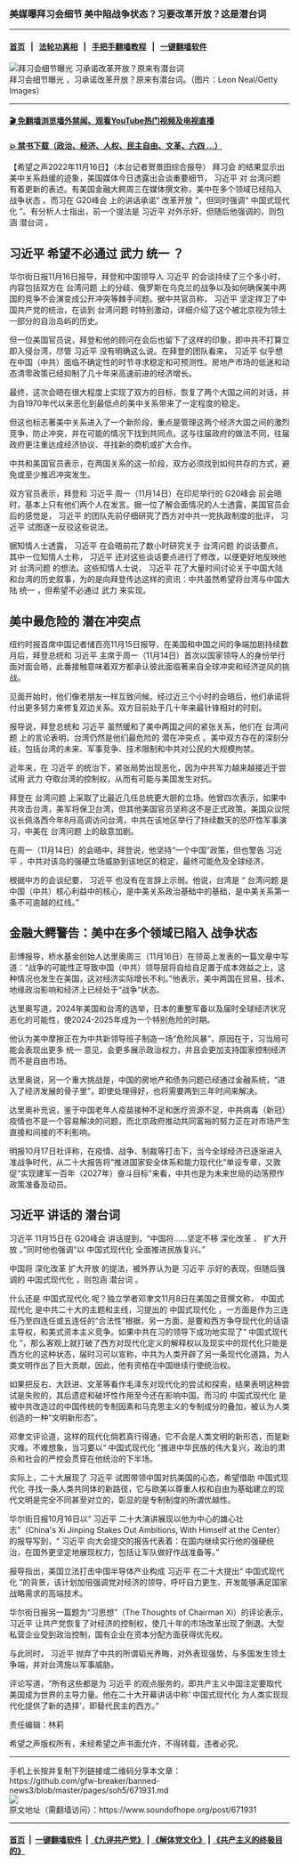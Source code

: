 ### 美媒曝拜习会细节 美中陷战争状态？习要改革开放？这是潜台词
------------------------

#### [首页](https://github.com/gfw-breaker/banned-news3/blob/master/README.md) &nbsp;&nbsp;|&nbsp;&nbsp; [法轮功真相](https://github.com/begood0513/basic/blob/master/README.md)  &nbsp;&nbsp;|&nbsp;&nbsp; [手把手翻墙教程](https://github.com/gfw-breaker/guides/wiki)  &nbsp;&nbsp;|&nbsp;&nbsp; [一键翻墙软件](https://github.com/gfw-breaker/nogfw/blob/master/README.md)  



<div><img alt="拜习会细节曝光  习承诺改革开放？原来有潜台词" src="https://img.soundofhope.org/2022-11/gettyimages-1441553105-1668632621358.jpg"/>
<br/><figcaption class="caption">
 拜习会细节曝光 ，习承诺改革开放？原来有潜台词。（图片：Leon Neal/Getty Images）
</figcaption></div><hr/>

#### [ 🎬  免翻墙浏览墙外禁闻、观看YouTube热门视频及电视直播](https://github.com/gfw-breaker/HelloWorld)

#### [ 💥  禁书下载（政治、经济、人权、民主自由、文革、六四 ...）](https://github.com/gfw-breaker/books/blob/master/README.md)

<div><div class="Content__Wrapper sc-1bvya0-0 elmmKw article_body" itemprop="articleBody">
 <div id="post_place_1">
 </div>
 <p class="meta-top">
  <span class="meta">
   【希望之声2022年11月16日】（本台记者贺景田综合报导）
  </span>
  <ok href="/term/499577">
   拜习会
  </ok>
  的结果显示出美中关系趋缓的迹象，美国媒体今日透露出会谈重要细节，
  <ok href="/term/1063">
   习近平
  </ok>
  对
  <ok href="/term/633336">
   台湾问题
  </ok>
  有着更新的表述。有美国金融大鳄周三在媒体撰文称，美中在多个领域已经陷入
  <ok href="/term/114527">
   战争状态
  </ok>
  。而习在
  <ok href="/term/7331">
   G20峰会
  </ok>
  上的讲话承诺“
  <ok href="/term/3497">
   改革开放
  </ok>
  ”，但同时强调“
  <ok href="/term/797367">
   中国式现代化
  </ok>
  ”。有分析人士指出，前一个提法是
  <ok href="/term/1063">
   习近平
  </ok>
  对外示好，但随后他强调的，则包涵
  <ok href="/term/325120">
   潜台词
  </ok>
  。
 </p>
 <h2>
  <strong>
   <ok href="/term/1063">
    习近平
   </ok>
   希望不必通过
   <ok href="/term/455459">
    武力
   </ok>
   <ok href="/term/68209">
    统一
   </ok>
   ？
  </strong>
 </h2>
 <p>
  华尔街日报11月16日报导，拜登和中国领导人
  <ok href="/term/1063">
   习近平
  </ok>
  的会谈持续了三个多小时，内容包括双方在
  <ok href="/term/633336">
   台湾问题
  </ok>
  上的分歧、俄罗斯在乌克兰的战争以及如何确保美中两国的竞争不会演变成公开冲突等棘手问题。据中共官员称，
  <ok href="/term/1063">
   习近平
  </ok>
  坚定捍卫了中国共产党的统治，在谈到
  <ok href="/term/633336">
   台湾问题
  </ok>
  时特别激动，详细介绍了这个被北京视为领土一部分的自治岛屿的历史。
 </p>
 <p>
  但一位美国官员说，拜登和他的顾问在会后也留下了这样的印象，即中共不打算立即入侵台湾，尽管
  <ok href="/term/1063">
   习近平
  </ok>
  没有明确这么说。在拜登的团队看来，
  <ok href="/term/1063">
   习近平
  </ok>
  似乎想在中国（中共）面临不确定性的时节寻求稳定和可预测性。房地产市场的低迷和动态清零政策已经抑制了几十年来高速前进的经济增长。
 </p>
 <p>
  最终，这次会晤在很大程度上实现了双方的目标，恢复了两个大国之间的对话，并为自1970年代以来恶化到最低点的美中关系带来了一定程度的稳定。
 </p>
 <p>
  但这也标志著美中关系进入了一个新阶段，重点是管理这两个经济大国之间的激烈竞争，防止冲突，并在可能的情况下找到共同点。这与往届政府的做法不同，往届政府更注重达成经济协议、寻找新的商机或扩大合作。
 </p>
 <p>
  中共和美国官员表示，在两国关系的这一阶段，双方必须找到如何共存的方式，避免或至少推迟冲突发生。
 </p>
 <p>
  双方官员表示，拜登和
  <ok href="/term/1063">
   习近平
  </ok>
  周一（11月14日）在印尼举行的
  <ok href="/term/7331">
   G20峰会
  </ok>
  前会晤时，基本上只有他们两个人在发言。据一位了解会面情况的人士透露，美国官员会后的感觉是，
  <ok href="/term/1063">
   习近平
  </ok>
  的团队先前仔细研究了西方对中共一党执政制度的批评，
  <ok href="/term/1063">
   习近平
  </ok>
  试图逐一反驳这些说法。
 </p>
 <p>
  据知情人士透露，
  <ok href="/term/1063">
   习近平
  </ok>
  在会晤前花了数小时研究关于
  <ok href="/term/633336">
   台湾问题
  </ok>
  的谈话要点。其中一位知情人士称，
  <ok href="/term/1063">
   习近平
  </ok>
  还对这些谈话要点进行了修改，以便更好地反映他对
  <ok href="/term/633336">
   台湾问题
  </ok>
  的想法。这些知情人士说，
  <ok href="/term/1063">
   习近平
  </ok>
  花了大量时间讨论关于中国大陆和台湾的历史叙事，为的是向拜登传达这样的资讯：中共虽然希望将台湾与中国大陆
  <ok href="/term/68209">
   统一
  </ok>
  ，但希望不必通过
  <ok href="/term/455459">
   武力
  </ok>
  来实现。
 </p>
 <h2>
  <strong>
   美中最危险的
   <ok href="/term/459569">
    潜在冲突点
   </ok>
  </strong>
 </h2>
 <p>
  纽约时报首席中国记者储百亮11月15日报导，在美国和中国之间的争端加剧持续数月后，拜登总统和
  <ok href="/term/1063">
   习近平
  </ok>
  主席于周一（11月14日）首次以国家领导人的身份举行面对面会晤，此番接触意味着双方都承认彼此面临著来自全球冲突和经济逆风的挑战。
 </p>
 <p>
  见面开始时，他们像老朋友一样互致问候。经过近三个小时的会晤后，他们承诺将付出更多努力来修复双边关系。双方目前处于几十年来最针锋相对的时刻。
 </p>
 <p>
  报导说，拜登总统和
  <ok href="/term/1063">
   习近平
  </ok>
  虽然缓和了美中两国之间的紧张关系，他们在
  <ok href="/term/633336">
   台湾问题
  </ok>
  上的言论表明，台湾仍然是他们最危险的
  <ok href="/term/459569">
   潜在冲突点
  </ok>
  。美中双方存在的深刻分歧，包括台湾的未来、军事竞争、技术限制和中共对公民的大规模拘禁。
 </p>
 <p>
  近年来，在
  <ok href="/term/1063">
   习近平
  </ok>
  的统治下，紧张局势出现恶化，因为中共军力越来越接近于尝试用
  <ok href="/term/455459">
   武力
  </ok>
  夺取台湾的控制权，从而有可能与美国发生对抗。
 </p>
 <p>
  拜登在
  <ok href="/term/633336">
   台湾问题
  </ok>
  上采取了比最近几任总统更大胆的立场。他曾四次表示，如果中共攻击台湾，美军将保卫台湾，但其他美国官员坚称这不是正式政策。美国众议院议长佩洛西今年8月高调访问台湾，中共在该地区举行了持续数天的恐吓性军事演习，中美在
  <ok href="/term/633336">
   台湾问题
  </ok>
  上的敌意加剧。
 </p>
 <p>
  在周一（11月14日）的会晤中，拜登说，他坚持“一个中国”政策，但也警告
  <ok href="/term/1063">
   习近平
  </ok>
  ，中共对该岛的强硬立场威胁到该地区的稳定，最终可能危及全球经济。
 </p>
 <p>
  根据中方的会谈纪要，
  <ok href="/term/1063">
   习近平
  </ok>
  也没有在言辞上示弱。他说，台湾是 “
  <ok href="/term/633336">
   台湾问题
  </ok>
  是中国（中共）核心利益中的核心，是中美关系政治基础中的基础，是中美关系第一条不可逾越的红线。”
 </p>
 <h2>
  <strong>
   金融大鳄警告：美中在多个领域已陷入
   <ok href="/term/114527">
    战争状态
   </ok>
  </strong>
 </h2>
 <p>
  彭博报导，桥水基金创始人达里奥周三（11月16日）在领英上发表的一篇文章中写道：“战争的可能性正导致中国（中共）领导层将自给自足置于成本效益之上，这种情况也发生在美国，这对经济实际增长不利。”他表示，美中两国在贸易、技术、地缘政治影响和经济上已经处于“战争”状态。
 </p>
 <p>
  达里奥写道，2024年美国和台湾的选举，日本的重整军备以及届时全球经济状况恶化的可能性，使2024-2025年成为一个特别危险的时期。
 </p>
 <p>
  他认为美中摩擦正在为中共新领导班子制造一场“危险风暴”，原因在于，习当局可能会表现出更多
  <ok href="/term/68209">
   统一
  </ok>
  意见，会更多展示政治权力，并且会更加支持国家控制经济而不是自由市场。
 </p>
 <p>
  达里奥说，另一个重大挑战是，中国的房地产和债务问题已经通过金融系统，“进入了经济发展的骨子里”，即使处理得好，也将需要两到三年时间来解决。
 </p>
 <p>
  达里奥补充说，鉴于中国老年人疫苗接种不足和医疗资源不足，中共病毒（新冠）疫情也不是一个容易解决的问题，而北京政府推动共同富裕的努力正在对市场产生直接和间接的不利影响。
 </p>
 <p>
  明报10月17日社评称，在疫情、战争、制裁等打击下，当今全球经济已逐渐进入准战争时代，从二十大报告将“推进国家安全体系和能力现代化”单设专章，又敦促“实现建军一百年（2027年）奋斗目标”来看，中共也是为未来世局的动荡预作政策准备及动员。
 </p>
 <h2>
  <strong>
   <ok href="/term/1063">
    习近平
   </ok>
   讲话的
   <ok href="/term/325120">
    潜台词
   </ok>
  </strong>
 </h2>
 <p>
  <ok href="/term/1063">
   习近平
  </ok>
  11月15日在
  <ok href="/term/7331">
   G20峰会
  </ok>
  讲话提到，“中国将……坚定不移
  <ok href="/term/799596">
   深化改革
  </ok>
  、
  <ok href="/term/91881">
   扩大开放
  </ok>
  。”同时他也强调“以
  <ok href="/term/797367">
   中国式现代化
  </ok>
  全面推进民族复兴。”
 </p>
 <p>
  中国将
  <ok href="/term/799596">
   深化改革
  </ok>
  <ok href="/term/91881">
   扩大开放
  </ok>
  的提法，被外界认为是
  <ok href="/term/1063">
   习近平
  </ok>
  示好的表现，但随后强调的
  <ok href="/term/797367">
   中国式现代化
  </ok>
  ，则包涵
  <ok href="/term/325120">
   潜台词
  </ok>
  。
 </p>
 <p>
  什么还是
  <ok href="/term/797367">
   中国式现代化
  </ok>
  呢？独立学者邓聿文11月8日在美国之音撰文称，
  <ok href="/term/797367">
   中国式现代化
  </ok>
  是中共二十大的主题和主线，习提出的
  <ok href="/term/797367">
   中国式现代化
  </ok>
  ，一方面是作为三连任乃至四连任或五连任的“合法性”根据，另一方面，是要和西方争夺现代化的话语主导权，和美式资本主义竞争。如果中共在习的领导下成功地实现了“
  <ok href="/term/797367">
   中国式现代化
  </ok>
  ”，那么客观上就打破了西方对现代化定义的解释权以及现实中的现代化只能是西方化的这种状态，届时习可以宣称，中共为人类开辟了另一条现代化道路，为人类文明作出了巨大贡献，因此，他有资格在中国继续行使统治权。
 </p>
 <p>
  如果把反右、大跃进、文革等看作毛泽东对现代化的尝试和探索，结果表明这种尝试是失败的，其后遗症和破坏性作用至今还在影响中国。而习的
  <ok href="/term/797367">
   中国式现代化
  </ok>
  是被中共改造过的中国传统的专制因素和马克思主义的专制成分的叠加，被认为人类创造的一种“文明新形态”。
 </p>
 <p>
  邓聿文评论道，这样的现代化倘若真行得通，它不会是人类文明的新形态，而是新灾难。不难想象，当习要以“
  <ok href="/term/797367">
   中国式现代化
  </ok>
  ”推进中华民族的伟大复兴，政治的肃杀和社会的严控会贯穿在他统治的下半场。
 </p>
 <p>
  实际上，二十大展现了
  <ok href="/term/1063">
   习近平
  </ok>
  试图带领中国对抗美国的心态，希望借助
  <ok href="/term/797367">
   中国式现代化
  </ok>
  寻找一条人类共同体的新路径，它与欧美以尊重人权和自由为基础建立的现代文明是完全不同甚至对立的，彰显的是专制制度的所谓优越性。
 </p>
 <p>
  华尔街日报10月16日以“
  <ok href="/term/1063">
   习近平
  </ok>
  二十大演讲展现以他为中心的雄心壮志”（China's Xi Jinping Stakes Out Ambitions, With Himself at the Center）的报导写到，“
  <ok href="/term/1063">
   习近平
  </ok>
  向大会提交的报告代表着：在国内继续实行他的强硬统治，在国外更坚定地展现权力，包括让军队做好作战准备等。”
 </p>
 <p>
  报导指出，美国立法打击中国半导体产业构成
  <ok href="/term/1063">
   习近平
  </ok>
  在二十大提出“
  <ok href="/term/797367">
   中国式现代化
  </ok>
  ”的背景，该计划加倍强调党对经济的领导，呼吁自力更生、开发能够满足国家战略需求的高端技术。
 </p>
 <p>
  华尔街日报另一篇题为“习思想”（The Thoughts of Chairman Xi）的评论表示，
  <ok href="/term/1063">
   习近平
  </ok>
  让共产党恢复了对经济的控制权，使几十年的市场改革出现了倒退。大型私营企业受到政治控制，国有企业在资本分配方面获得优先权。
 </p>
 <p>
  与此同时，
  <ok href="/term/1063">
   习近平
  </ok>
  抛弃了中共的所谓韬光养晦，对外表现强势，与多国发生领土争端，并对台湾施以军事威胁。
 </p>
 <p>
  评论写道，“所有这些都是为
  <ok href="/term/1063">
   习近平
  </ok>
  的观点服务的，即共产主义中国注定要取代美国成为世界的主导力量。他在二十大开幕讲话中称‘
  <ok href="/term/797367">
   中国式现代化
  </ok>
  为人类实现现代化提供了新的选择’，即替代民主的西方。”
 </p>
 <p class="meta-btm">
  责任编辑：林莉
 </p>
 <p class="meta-btm">
  希望之声版权所有，未经希望之声书面允许，不得转载，违者必究。
 </p>
</div>
</div>
<hr/>
手机上长按并复制下列链接或二维码分享本文章：<br/>
https://github.com/gfw-breaker/banned-news3/blob/master/pages/soh5/671931.md <br/>
<a href='https://github.com/gfw-breaker/banned-news3/blob/master/pages/soh5/671931.md'><img src='https://github.com/gfw-breaker/banned-news3/blob/master/pages/soh5/671931.md.png'/></a> <br/>
原文地址（需翻墙访问）：https://www.soundofhope.org/post/671931


------------------------
#### [首页](https://github.com/gfw-breaker/banned-news3/blob/master/README.md) &nbsp;|&nbsp; [一键翻墙软件](https://github.com/gfw-breaker/nogfw/blob/master/README.md) &nbsp;| [《九评共产党》](https://github.com/gfw-breaker/9ping.md/blob/master/README.md#九评之一评共产党是什么) | [《解体党文化》](https://github.com/gfw-breaker/jtdwh.md/blob/master/README.md) | [《共产主义的终极目的》](https://github.com/gfw-breaker/gczydzjmd.md/blob/master/README.md)


<img src='http://gfw-breaker.win/banned-news3/pages/soh5/671931.md' width='0px' height='0px'/>